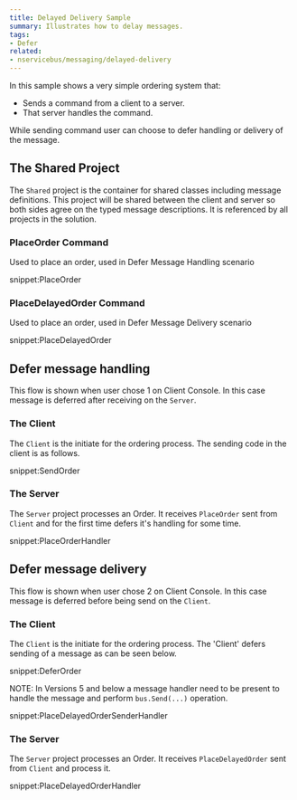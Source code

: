 ```yaml
---
title: Delayed Delivery Sample
summary: Illustrates how to delay messages.
tags:
- Defer
related:
- nservicebus/messaging/delayed-delivery
---
```


In this sample shows a very simple ordering system that:

 * Sends a command from a client to a server.
 * That server handles the command.

While sending command user can choose to defer handling or delivery of the message.


## The Shared Project

The `Shared` project is the container for shared classes including message definitions. This project will be shared between the client and server so both sides agree on the typed message descriptions. It is referenced by all projects in the solution.


### PlaceOrder Command

Used to place an order, used in Defer Message Handling scenario 

snippet:PlaceOrder


### PlaceDelayedOrder Command

Used to place an order, used in Defer Message Delivery scenario

snippet:PlaceDelayedOrder


## Defer message handling

This flow is shown when user chose 1 on Client Console. In this case message is deferred after receiving on the `Server`.


### The Client

The `Client` is the initiate for the ordering process. The sending code in the client is as follows.

snippet:SendOrder


### The Server

The `Server` project processes an Order. It receives `PlaceOrder` sent from `Client` and for the first time defers it's handling for some time.

snippet:PlaceOrderHandler


## Defer message delivery

This flow is shown when user chose 2 on Client Console. In this case message is deferred before being send on the `Client`.


### The Client

The `Client` is the initiate for the ordering process. The 'Client' defers sending of a message as can be seen below.

snippet:DeferOrder

NOTE: In Versions 5 and below a message handler need to be present to handle the message and perform `bus.Send(...)` operation.

snippet:PlaceDelayedOrderSenderHandler


### The Server

The `Server` project processes an Order. It receives `PlaceDelayedOrder` sent from `Client` and process it.

snippet:PlaceDelayedOrderHandler